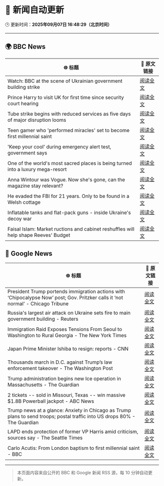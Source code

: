 # 🧠 新闻自动更新

🕒 更新时间：**2025年09月07日 16:48:29（北京时间）**

---

## 🌍 BBC News

| 🌐 标题 | 🔗 原文链接 |
|--------|-------------|
| Watch: BBC at the scene of Ukrainian government building strike | [阅读全文](https://www.bbc.com/news/videos/cy04lx67e1eo?at_medium=RSS&at_campaign=rss) |
| Prince Harry to visit UK for first time since security court hearing | [阅读全文](https://www.bbc.com/news/articles/cz9jpdq1k04o?at_medium=RSS&at_campaign=rss) |
| Tube strike begins with reduced services as five days of major disruption looms | [阅读全文](https://www.bbc.com/news/articles/cx2rg128l68o?at_medium=RSS&at_campaign=rss) |
| Teen gamer who 'performed miracles' set to become first millennial saint | [阅读全文](https://www.bbc.com/news/articles/c5yg5me8dvlo?at_medium=RSS&at_campaign=rss) |
| 'Keep your cool' during emergency alert test, government says | [阅读全文](https://www.bbc.com/news/articles/cpw15l5n78jo?at_medium=RSS&at_campaign=rss) |
| One of the world's most sacred places is being turned into a luxury mega-resort | [阅读全文](https://www.bbc.com/news/articles/c707kx2nk7go?at_medium=RSS&at_campaign=rss) |
| Anna Wintour was Vogue. Now she's gone, can the magazine stay relevant? | [阅读全文](https://www.bbc.com/news/articles/c04q91q3zvpo?at_medium=RSS&at_campaign=rss) |
| He evaded the FBI for 21 years. Only to be found in a Welsh cottage | [阅读全文](https://www.bbc.com/news/articles/ckgjpn8gl97o?at_medium=RSS&at_campaign=rss) |
| Inflatable tanks and flat-pack guns - inside Ukraine's decoy war | [阅读全文](https://www.bbc.com/news/articles/cr4e435x4kqo?at_medium=RSS&at_campaign=rss) |
| Faisal Islam: Market ructions and cabinet reshuffles will help shape Reeves' Budget | [阅读全文](https://www.bbc.com/news/articles/cqxzr0jdpngo?at_medium=RSS&at_campaign=rss) |

## 📰 Google News

| 🌐 标题 | 🔗 原文链接 |
|--------|-------------|
| President Trump portends immigration actions with ‘Chipocalypse Now’ post; Gov. Pritzker calls it ‘not normal’ - Chicago Tribune | [阅读全文](https://news.google.com/rss/articles/CBMimwFBVV95cUxPM1dSdHlPYXZpMDFfaVliTFFlblMtQWVjdk5VTEZ3MWlxVllVbUdhWlJQZUIwcEZkWWhST1FXZHJxVTJuOFJfOXFBbG5YNVRyZWxlNF9xc2VSbFdlaDY1YkNxZVFDUThEQVBZRTBVN1VFaHFPQmZCREl1eWhOdkU1WFZqM2ljQUE3RnVIMHdLdk5IQnI2dVVuMlBmVQ?oc=5) |
| Russia's largest air attack on Ukraine sets fire to main government building - Reuters | [阅读全文](https://news.google.com/rss/articles/CBMiugFBVV95cUxNcFVmR2U5N0V2VWFwWkhqSGV4SXlSeER3Vm1jcEk1LVlvTGVPNGtrM1JmQk9LNXNOMWNJRXVXQlJQRnRXY1E4a2x0RHI1d2xaUXlQNWg3REd6RU0zOHVLVGo2UFdTaklfaFdtUlRPUlYtemRxYWFYd0UzMXZjLWlkQnlNMDRMUnNyZTVmNE4xRHRVblJEOHZoMXZzbXFISlIxdDRPVTlJXzZKTWZzSzdLR3QzOXJpTWo5YXc?oc=5) |
| Immigration Raid Exposes Tensions From Seoul to Washington to Rural Georgia - The New York Times | [阅读全文](https://news.google.com/rss/articles/CBMidkFVX3lxTE1QVVpwdWprWG5NYzczTm0xcjU2Vi1NaUM4VlB3TlgxNUdkMmRNX0dOdDY1Y2dnYklxUGxveV9KN3hrV0tOalZrU2poTUppSDZCV2s4OGFja0lCQVo5ZVlGSGRiTzFIZ3FZWDE0VVVuRmxnbWxzZnc?oc=5) |
| Japan Prime Minister Ishiba to resign: reports - CNN | [阅读全文](https://news.google.com/rss/articles/CBMihgFBVV95cUxQem1IU3MxWW4zdUhwTUVOeER5UDVBR0FWWUpyUmxPN1lsUFFtQWtEaXcwSTZLZFR1amFWOGVGVFVTYXRrUjcyNWRBNWtxNHhkd0NxODdpNmFuUWp4MkluMl9qeE5iVm5ITWlEa181OTRvZmcwUk9TQ3huNTBhWUU4cDhMZkFPUQ?oc=5) |
| Thousands march in D.C. against Trump’s law enforcement takeover - The Washington Post | [阅读全文](https://news.google.com/rss/articles/CBMie0FVX3lxTFBaTjN4aUt5TlZBclZmbEkyRzE4bWFLeXo5YUdsa1EtUER0SndQR3R3dnBRc1I5UW9IbEwxRzJzQndHaVU2YUpzdk8zeWJSNlRDV2dKSHgwXy1QTHR5RTFnS1ZCTWhuTEJ3Z1NqOEh5eEJOaHRRSDh5Vjhpbw?oc=5) |
| Trump administration begins new Ice operation in Massachusetts - The Guardian | [阅读全文](https://news.google.com/rss/articles/CBMipwFBVV95cUxPTkZMS3pkeTJiR3pPeDhOZmJaQlllMVNCalRDaFV4Uk1lSnJta0QxT25Va05PdVJPWkRLT3E3cHZNbzJndWI3RkxOTkNKUTdYVGEzdDUyQm05TVFFVlluaFVxdlNEbW9vQ1ZWcXY1Q1lYdm50ZzNJNDlaNUlnTTJGY25JVlRpZENhYlpVaG1BekdRYVd0WWNKUlBENEZhRUZwekRCLVVpTQ?oc=5) |
| 2 tickets -- sold in Missouri, Texas -- win massive $1.8B Powerball jackpot - ABC News | [阅读全文](https://news.google.com/rss/articles/CBMinAFBVV95cUxOWGE2LTRDMVV4d0dJVjdpWWxSLXpYMlhqOU13MlJGN3JIYmR4d2JXVFRzMWdhZnBMZTJzUERNZ01wb3QyZ0k4SWFCZ1lsblZEako3NGowNFhMa3RaWXJpeGFHNVZ4bTlZU2NjMUR6Z0pmeVAwemlNdVFFamJoZDlpZVR2QUJaZThyOG9nTFBCOEpyZDBERWhsQWxCU1fSAaIBQVVfeXFMTXlQM08ySUdRM1RjVFNjeXpDU21mcFdsOGpUZHJfQjhMX3hjZ1U1azgzaVA1QU1xR1BhVHFnb3AzMFNQOVFUeFF6WFdGTkx5NUNBeVd3eGU4LXFxb0FjN3VvVGZvT2dNWFkyWDRiTXFvWTFXQ2hHS3UwOFp4ZG52QnFNZHhSOHdpU3Zqck5yYWdCeU85MEl3eGpNN3ZVaTB5dktB?oc=5) |
| Trump news at a glance: Anxiety in Chicago as Trump plans to send troops; postal traffic into US drops 80% - The Guardian | [阅读全文](https://news.google.com/rss/articles/CBMikAFBVV95cUxNVTcwX1RUQWZiX3NEaVBieERUbURLbi1RY2x0TEUtZExoRF9lRW1sODFpbTQyS1lfQVp6RXdpODFBYjdhT2M3MlpWZWlhVXU2UFM4aGswcUJ1SEJpel9WSWJYQjlFYWJHZU5sY2FTVVdaYUxseU1Da194dzNHd1pRc25KRHBuV1ZkdUE3bXBpVEU?oc=5) |
| LAPD ends protection of former VP Harris amid criticism, sources say - The Seattle Times | [阅读全文](https://news.google.com/rss/articles/CBMi4wFBVV95cUxNekFKal9UdWJBQmEyZXd3UWRUNVA1QnY1RWRBUWdIeEJNTjJub0loUF8tVzhGajZ3ZTRmRzFKNmd5c3NpMU54SGlwNG1vZXRYVGdNSnNqQ09zX1lSZmh4Ym85V1dLSTRkR3hEVUdpbzluc3prYW9sWnZGV3hrakJMTFFYODZKRGF3VkdiS0wxR2szLWpEc3Y0ckNnZGYzazU1VEpSNHkzNmdkeF9zdy1jek94dmZpaUxwX2FnYnlQUkRRUjFwY09RbEo4ejRoWS1SSGszS3p1S3pSbGJibjBmZ3NMdw?oc=5) |
| Carlo Acutis: From London baptism to first millennial saint - BBC | [阅读全文](https://news.google.com/rss/articles/CBMiWkFVX3lxTE1KQVpOY0pyVGdBVmtNNmZUN2d0THUxdzNKT0NuVmtMNmVlNXhDZ3ZVRC1BVDhqcXJwZnpVMXdQS3Z6RHF1RmdPX01NQkZKQ1pEaEhORHQ5SGp4UdIBX0FVX3lxTE02dVY5SGpTSWpxY2NQZWtnZ1drLW5iVmh1c3JkTTdaSEdyUWJlSGZIRmFqRWkzX2MzX01HMWhLNHhVaVBHQjdTNURGRXI3LTFneXBFRVNRZFBVWVVtZkNV?oc=5) |

---
> 本页面内容来自公开的 BBC 和 Google 新闻 RSS 源，每 10 分钟自动更新。